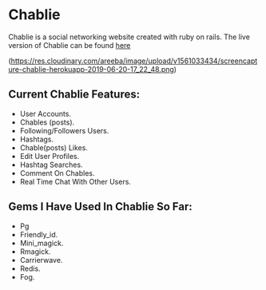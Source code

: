 # **Chablie**

Chablie is a social networking website created with ruby on rails. The live version of Chablie can be found [here](https://chablie.herokuapp.com)

(https://res.cloudinary.com/areeba/image/upload/v1561033434/screencapture-chablie-herokuapp-2019-06-20-17_22_48.png)
## Current Chablie Features:

+ User Accounts.
+ Chables (posts).
+ Following/Followers Users.
+ Hashtags.
+ Chable(posts) Likes.
+ Edit User Profiles.
+ Hashtag Searches.
+ Comment On Chables.
+ Real Time Chat With Other Users.

## Gems I Have Used In Chablie So Far:

+ Pg
+ Friendly_id.
+ Mini_magick.
+ Rmagick.
+ Carrierwave.
+ Redis.
+ Fog.
